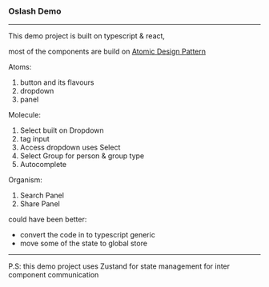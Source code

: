 ### Oslash Demo

---

This demo project is built on typescript & react, 

most of the components are build on [Atomic Design Pattern](https://atomicdesign.bradfrost.com/chapter-2/)

Atoms:
1. button and its flavours
2. dropdown
3. panel

Molecule:
1. Select built on Dropdown
2. tag input
3. Access dropdown uses Select
4. Select Group for person &  group type
5. Autocomplete

Organism:
1. Search Panel
2. Share Panel

could have been better:
* convert the code in to typescript generic 
* move some of the state to global store

---
P.S: this demo project uses Zustand for state management for inter component communication